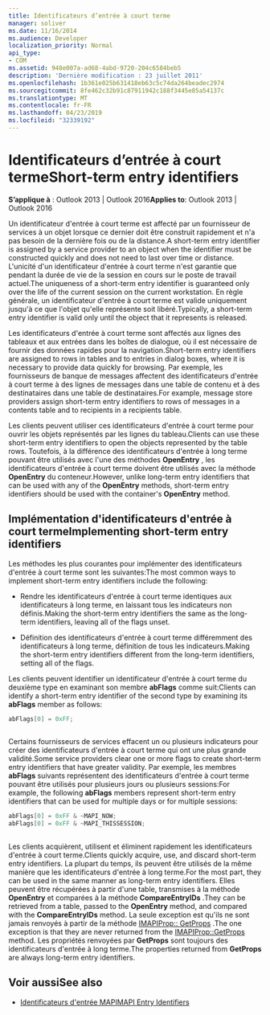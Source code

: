 ```yaml
---
title: Identificateurs d’entrée à court terme
manager: soliver
ms.date: 11/16/2014
ms.audience: Developer
localization_priority: Normal
api_type:
- COM
ms.assetid: 948e007a-ad68-4abd-9720-204c6584beb5
description: 'Dernière modification : 23 juillet 2011'
ms.openlocfilehash: 1b361e025b631418eb63c5c74da264beadec2974
ms.sourcegitcommit: 8fe462c32b91c87911942c188f3445e85a54137c
ms.translationtype: MT
ms.contentlocale: fr-FR
ms.lasthandoff: 04/23/2019
ms.locfileid: "32339192"
---
```

# <a name="short-term-entry-identifiers"></a><span data-ttu-id="8c478-103">Identificateurs d’entrée à court terme</span><span class="sxs-lookup"><span data-stu-id="8c478-103">Short-term entry identifiers</span></span>

<span data-ttu-id="8c478-104">**S’applique à** : Outlook 2013 | Outlook 2016</span><span class="sxs-lookup"><span data-stu-id="8c478-104">**Applies to**: Outlook 2013 | Outlook 2016</span></span> 
  
<span data-ttu-id="8c478-105">Un identificateur d'entrée à court terme est affecté par un fournisseur de services à un objet lorsque ce dernier doit être construit rapidement et n'a pas besoin de la dernière fois ou de la distance.</span><span class="sxs-lookup"><span data-stu-id="8c478-105">A short-term entry identifier is assigned by a service provider to an object when the identifier must be constructed quickly and does not need to last over time or distance.</span></span> <span data-ttu-id="8c478-106">L'unicité d'un identificateur d'entrée à court terme n'est garantie que pendant la durée de vie de la session en cours sur le poste de travail actuel.</span><span class="sxs-lookup"><span data-stu-id="8c478-106">The uniqueness of a short-term entry identifier is guaranteed only over the life of the current session on the current workstation.</span></span> <span data-ttu-id="8c478-107">En règle générale, un identificateur d'entrée à court terme est valide uniquement jusqu'à ce que l'objet qu'elle représente soit libéré.</span><span class="sxs-lookup"><span data-stu-id="8c478-107">Typically, a short-term entry identifier is valid only until the object that it represents is released.</span></span> 
  
<span data-ttu-id="8c478-108">Les identificateurs d'entrée à court terme sont affectés aux lignes des tableaux et aux entrées dans les boîtes de dialogue, où il est nécessaire de fournir des données rapides pour la navigation.</span><span class="sxs-lookup"><span data-stu-id="8c478-108">Short-term entry identifiers are assigned to rows in tables and to entries in dialog boxes, where it is necessary to provide data quickly for browsing.</span></span> <span data-ttu-id="8c478-109">Par exemple, les fournisseurs de banque de messages affectent des identificateurs d'entrée à court terme à des lignes de messages dans une table de contenu et à des destinataires dans une table de destinataires.</span><span class="sxs-lookup"><span data-stu-id="8c478-109">For example, message store providers assign short-term entry identifiers to rows of messages in a contents table and to recipients in a recipients table.</span></span> 

<span data-ttu-id="8c478-110">Les clients peuvent utiliser ces identificateurs d'entrée à court terme pour ouvrir les objets représentés par les lignes du tableau.</span><span class="sxs-lookup"><span data-stu-id="8c478-110">Clients can use these short-term entry identifiers to open the objects represented by the table rows.</span></span> <span data-ttu-id="8c478-111">Toutefois, à la différence des identificateurs d'entrée à long terme pouvant être utilisés avec l'une des méthodes **OpenEntry** , les identificateurs d'entrée à court terme doivent être utilisés avec la méthode **OpenEntry** du conteneur.</span><span class="sxs-lookup"><span data-stu-id="8c478-111">However, unlike long-term entry identifiers that can be used with any of the **OpenEntry** methods, short-term entry identifiers should be used with the container's **OpenEntry** method.</span></span> 
  
## <a name="implementing-short-term-entry-identifiers"></a><span data-ttu-id="8c478-112">Implémentation d'identificateurs d'entrée à court terme</span><span class="sxs-lookup"><span data-stu-id="8c478-112">Implementing short-term entry identifiers</span></span>

<span data-ttu-id="8c478-113">Les méthodes les plus courantes pour implémenter des identificateurs d'entrée à court terme sont les suivantes:</span><span class="sxs-lookup"><span data-stu-id="8c478-113">The most common ways to implement short-term entry identifiers include the following:</span></span>
  
- <span data-ttu-id="8c478-114">Rendre les identificateurs d'entrée à court terme identiques aux identificateurs à long terme, en laissant tous les indicateurs non définis.</span><span class="sxs-lookup"><span data-stu-id="8c478-114">Making the short-term entry identifiers the same as the long-term identifiers, leaving all of the flags unset.</span></span> 
    
- <span data-ttu-id="8c478-115">Définition des identificateurs d'entrée à court terme différemment des identificateurs à long terme, définition de tous les indicateurs.</span><span class="sxs-lookup"><span data-stu-id="8c478-115">Making the short-term entry identifiers different from the long-term identifiers, setting all of the flags.</span></span> 
    
<span data-ttu-id="8c478-116">Les clients peuvent identifier un identificateur d'entrée à court terme du deuxième type en examinant son membre **abFlags** comme suit:</span><span class="sxs-lookup"><span data-stu-id="8c478-116">Clients can identify a short-term entry identifier of the second type by examining its **abFlags** member as follows:</span></span> 
  
```cpp
abFlags[0] = 0xFF;
 
```

<span data-ttu-id="8c478-117">Certains fournisseurs de services effacent un ou plusieurs indicateurs pour créer des identificateurs d'entrée à court terme qui ont une plus grande validité.</span><span class="sxs-lookup"><span data-stu-id="8c478-117">Some service providers clear one or more flags to create short-term entry identifiers that have greater validity.</span></span> <span data-ttu-id="8c478-118">Par exemple, les membres **abFlags** suivants représentent des identificateurs d'entrée à court terme pouvant être utilisés pour plusieurs jours ou plusieurs sessions:</span><span class="sxs-lookup"><span data-stu-id="8c478-118">For example, the following **abFlags** members represent short-term entry identifiers that can be used for multiple days or for multiple sessions:</span></span> 
  
```cpp
abFlags[0] = 0xFF & ~MAPI_NOW;
abFlags[0] = 0xFF & ~MAPI_THISSESSION;
 
```

<span data-ttu-id="8c478-119">Les clients acquièrent, utilisent et éliminent rapidement les identificateurs d'entrée à court terme.</span><span class="sxs-lookup"><span data-stu-id="8c478-119">Clients quickly acquire, use, and discard short-term entry identifiers.</span></span> <span data-ttu-id="8c478-120">La plupart du temps, ils peuvent être utilisés de la même manière que les identificateurs d'entrée à long terme.</span><span class="sxs-lookup"><span data-stu-id="8c478-120">For the most part, they can be used in the same manner as long-term entry identifiers.</span></span> <span data-ttu-id="8c478-121">Elles peuvent être récupérées à partir d'une table, transmises à la méthode **OpenEntry** et comparées à la méthode **CompareEntryIDs** .</span><span class="sxs-lookup"><span data-stu-id="8c478-121">They can be retrieved from a table, passed to the **OpenEntry** method, and compared with the **CompareEntryIDs** method.</span></span> <span data-ttu-id="8c478-122">La seule exception est qu'ils ne sont jamais renvoyés à partir de la méthode [IMAPIProp:: GetProps](imapiprop-getprops.md) .</span><span class="sxs-lookup"><span data-stu-id="8c478-122">The one exception is that they are never returned from the [IMAPIProp::GetProps](imapiprop-getprops.md) method.</span></span> <span data-ttu-id="8c478-123">Les propriétés renvoyées par **GetProps** sont toujours des identificateurs d'entrée à long terme.</span><span class="sxs-lookup"><span data-stu-id="8c478-123">The properties returned from **GetProps** are always long-term entry identifiers.</span></span> 
  
## <a name="see-also"></a><span data-ttu-id="8c478-124">Voir aussi</span><span class="sxs-lookup"><span data-stu-id="8c478-124">See also</span></span>

- [<span data-ttu-id="8c478-125">Identificateurs d'entrée MAPI</span><span class="sxs-lookup"><span data-stu-id="8c478-125">MAPI Entry Identifiers</span></span>](mapi-entry-identifiers.md)

